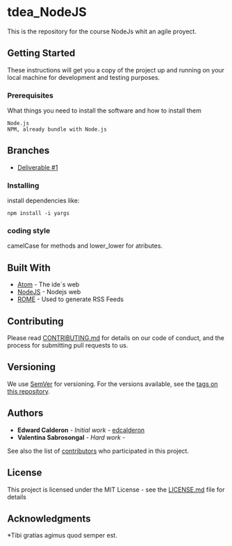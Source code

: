 # tdea_NodeJS

This is the repository for the course NodeJs whit an agile proyect.

## Getting Started

These instructions will get you a copy of the project up and running on your local machine for development and testing purposes. 

### Prerequisites

What things you need to install the software and how to install them

```
Node.js
NPM, already bundle with Node.js
```
## Branches

* [Deliverable #1](https://github.com/edcalderon/tdea_NodeJS/tree/Primera-entrega)
### Installing

install dependencies like:

```
npm install -i yargs 
```


### coding style 

camelCase for methods and lower_lower for atributes.



## Built With

* [Atom](https://atom.io/) - The ide´s web
* [NodeJS](https://nodejs.org/es/) - Nodejs web
* [ROME](https://rometools.github.io/rome/) - Used to generate RSS Feeds

## Contributing

Please read [CONTRIBUTING.md](https://gist.github.com) for details on our code of conduct, and the process for submitting pull requests to us.

## Versioning

We use [SemVer](http://semver.org/) for versioning. For the versions available, see the [tags on this repository](https://github.com/your/project/tags). 

## Authors

* **Edward Calderon** - *Initial work* - [edcalderon](https://github.com/edcalderon)
* **Valentina Sabrosongal** - *Hard work* - [](https://github.com/)

See also the list of [contributors](https://github.com/your/project/contributors) who participated in this project.

## License

This project is licensed under the MIT License - see the [LICENSE.md](LICENSE.md) file for details

## Acknowledgments

*Tibi gratias agimus quod semper est.
